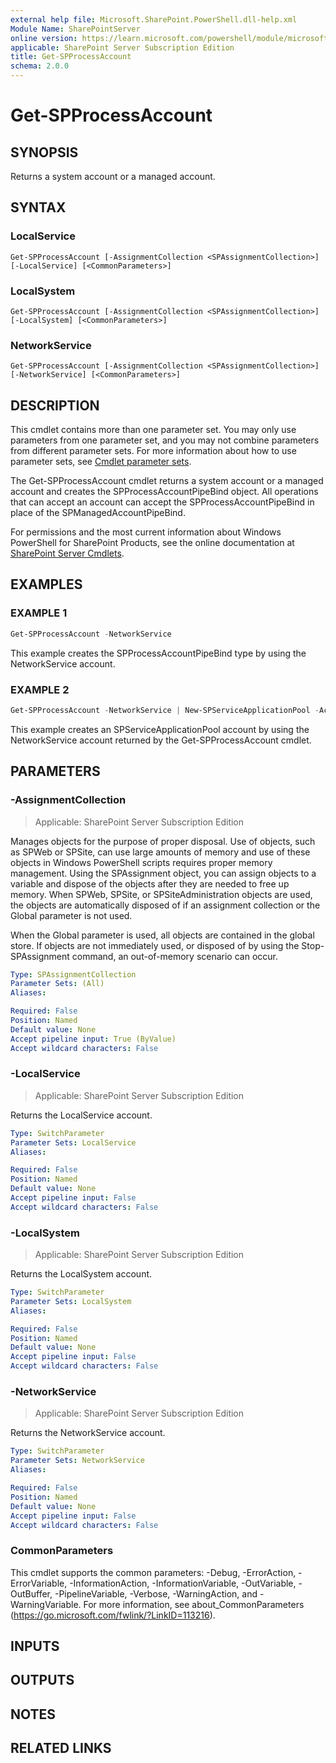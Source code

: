 ```yaml
---
external help file: Microsoft.SharePoint.PowerShell.dll-help.xml
Module Name: SharePointServer
online version: https://learn.microsoft.com/powershell/module/microsoft.sharepoint.powershell/get-spprocessaccount
applicable: SharePoint Server Subscription Edition
title: Get-SPProcessAccount
schema: 2.0.0
---
```


# Get-SPProcessAccount

## SYNOPSIS

Returns a system account or a managed account.


## SYNTAX

### LocalService
```
Get-SPProcessAccount [-AssignmentCollection <SPAssignmentCollection>] [-LocalService] [<CommonParameters>]
```

### LocalSystem
```
Get-SPProcessAccount [-AssignmentCollection <SPAssignmentCollection>] [-LocalSystem] [<CommonParameters>]
```

### NetworkService
```
Get-SPProcessAccount [-AssignmentCollection <SPAssignmentCollection>] [-NetworkService] [<CommonParameters>]
```

## DESCRIPTION
This cmdlet contains more than one parameter set.
You may only use parameters from one parameter set, and you may not combine parameters from different parameter sets.
For more information about how to use parameter sets, see [Cmdlet parameter sets](https://learn.microsoft.com/powershell/scripting/developer/cmdlet/cmdlet-parameter-sets).

The Get-SPProcessAccount cmdlet returns a system account or a managed account and creates the SPProcessAccountPipeBind object.
All operations that can accept an account can accept the SPProcessAccountPipeBind in place of the SPManagedAccountPipeBind.

For permissions and the most current information about Windows PowerShell for SharePoint Products, see the online documentation at [SharePoint Server Cmdlets](https://learn.microsoft.com/powershell/sharepoint/sharepoint-server/sharepoint-server-cmdlets).

## EXAMPLES

### EXAMPLE 1
```powershell
Get-SPProcessAccount -NetworkService
```

This example creates the SPProcessAccountPipeBind type by using the NetworkService account.

### EXAMPLE 2
```powershell
Get-SPProcessAccount -NetworkService | New-SPServiceApplicationPool -Account $_
```

This example creates an SPServiceApplicationPool account by using the NetworkService account returned by the Get-SPProcessAccount cmdlet.

## PARAMETERS

### -AssignmentCollection

> Applicable: SharePoint Server Subscription Edition

Manages objects for the purpose of proper disposal.
Use of objects, such as SPWeb or SPSite, can use large amounts of memory and use of these objects in Windows PowerShell scripts requires proper memory management.
Using the SPAssignment object, you can assign objects to a variable and dispose of the objects after they are needed to free up memory.
When SPWeb, SPSite, or SPSiteAdministration objects are used, the objects are automatically disposed of if an assignment collection or the Global parameter is not used.

When the Global parameter is used, all objects are contained in the global store.
If objects are not immediately used, or disposed of by using the Stop-SPAssignment command, an out-of-memory scenario can occur.

```yaml
Type: SPAssignmentCollection
Parameter Sets: (All)
Aliases:

Required: False
Position: Named
Default value: None
Accept pipeline input: True (ByValue)
Accept wildcard characters: False
```

### -LocalService

> Applicable: SharePoint Server Subscription Edition

Returns the LocalService account.

```yaml
Type: SwitchParameter
Parameter Sets: LocalService
Aliases:

Required: False
Position: Named
Default value: None
Accept pipeline input: False
Accept wildcard characters: False
```

### -LocalSystem

> Applicable: SharePoint Server Subscription Edition

Returns the LocalSystem account.

```yaml
Type: SwitchParameter
Parameter Sets: LocalSystem
Aliases:

Required: False
Position: Named
Default value: None
Accept pipeline input: False
Accept wildcard characters: False
```

### -NetworkService

> Applicable: SharePoint Server Subscription Edition

Returns the NetworkService account.

```yaml
Type: SwitchParameter
Parameter Sets: NetworkService
Aliases:

Required: False
Position: Named
Default value: None
Accept pipeline input: False
Accept wildcard characters: False
```

### CommonParameters
This cmdlet supports the common parameters: -Debug, -ErrorAction, -ErrorVariable, -InformationAction, -InformationVariable, -OutVariable, -OutBuffer, -PipelineVariable, -Verbose, -WarningAction, and -WarningVariable. For more information, see about_CommonParameters (https://go.microsoft.com/fwlink/?LinkID=113216).

## INPUTS

## OUTPUTS

## NOTES

## RELATED LINKS
